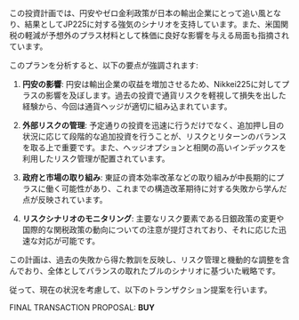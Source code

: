 この投資計画では、円安やゼロ金利政策が日本の輸出企業にとって追い風となり、結果としてJP225に対する強気のシナリオを支持しています。また、米国関税の軽減が予想外のプラス材料として株価に良好な影響を与える局面も指摘されています。

このプランを分析すると、以下の要点が強調されます:

1. **円安の影響**: 円安は輸出企業の収益を増加させるため、Nikkei225に対してプラスの影響を及ぼします。過去の投資で通貨リスクを軽視して損失を出した経験から、今回は通貨ヘッジが適切に組み込まれています。

2. **外部リスクの管理**: 予定通りの投資を迅速に行うだけでなく、追加押し目の状況に応じて段階的な追加投資を行うことが、リスクとリターンのバランスを取る上で重要です。また、ヘッジオプションと相関の高いインデックスを利用したリスク管理が配置されています。

3. **政府と市場の取り組み**: 東証の資本効率改革などの取り組みが中長期的にプラスに働く可能性があり、これまでの構造改革期待に対する失敗から学んだ点が反映されています。

4. **リスクシナリオのモニタリング**: 主要なリスク要素である日銀政策の変更や国際的な関税政策の動向についての注意が提灯されており、それに応じた迅速な対応が可能です。

この計画は、過去の失敗から得た教訓を反映し、リスク管理と機動的な調整を含んでおり、全体としてバランスの取れたブルのシナリオに基づいた戦略です。

従って、現在の状況を考慮して、以下のトランザクション提案を行います。

FINAL TRANSACTION PROPOSAL: **BUY**